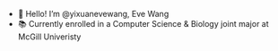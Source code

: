 - 👋 Hello! I’m @yixuanevewang, Eve Wang
- 📚 Currently enrolled in a Computer Science & Biology joint major at McGill Univeristy 

<!---
yixuanevewang/yixuanevewang is a ✨ special ✨ repository because its `README.md` (this file) appears on your GitHub profile.
You can click the Preview link to take a look at your changes.
--->
